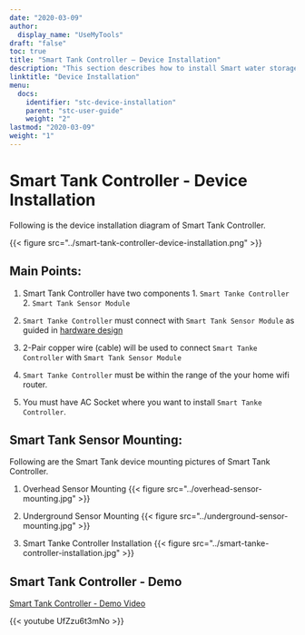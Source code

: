 ```yaml
---
date: "2020-03-09"
author:
  display_name: "UseMyTools"
draft: "false"
toc: true
title: "Smart Tank Controller – Device Installation"
description: "This section describes how to install Smart water storage tank level Controller and monitor."
linktitle: "Device Installation"
menu:
  docs:
    identifier: "stc-device-installation"
    parent: "stc-user-guide"
    weight: "2"
lastmod: "2020-03-09"
weight: "1"
---
```



# Smart Tank Controller - Device Installation #

Following is the device installation diagram of Smart Tank Controller.

{{< figure src="../smart-tank-controller-device-installation.png" >}}


## Main Points:

1. Smart Tank Controller have two components 1. `Smart Tanke Controller` 2. `Smart Tank Sensor Module`

2. `Smart Tanke Controller` must connect with `Smart Tank Sensor Module` as guided in [hardware design](../hardware-design)

3. 2-Pair copper wire (cable) will be used to connect `Smart Tanke Controller` with `Smart Tank Sensor Module`

4. `Smart Tanke Controller` must be within the range of the your home wifi router.

5. You must have AC Socket where you want to install `Smart Tanke Controller`.


## Smart Tank Sensor Mounting:

Following are the Smart Tank device mounting pictures of Smart Tank Controller.

1. Overhead Sensor Mounting
{{< figure src="../overhead-sensor-mounting.jpg" >}}

2. Underground Sensor Mounting
{{< figure src="../underground-sensor-mounting.jpg" >}}


3. Smart Tanke Controller Installation
{{< figure src="../smart-tanke-controller-installation.jpg" >}}

## Smart Tank Controller - Demo ##

[Smart Tank Controller - Demo Video](https://youtu.be/UfZzu6t3mNo)

{{< youtube UfZzu6t3mNo >}}
